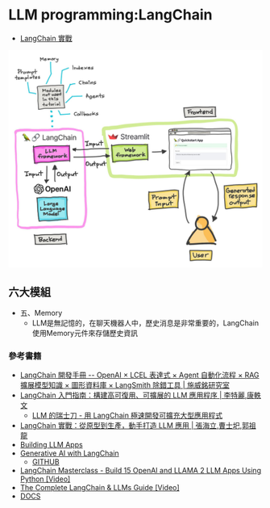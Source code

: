 # LLM programming:LangChain 
  - [LangChain 實戰](LangChain_labs.md)


![LangChain_1.png](LangChain_1.png)
## 六大模組
- 五、Memory
  - LLM是無記憶的，在聊天機器人中，歷史消息是非常重要的，LangChain使用Memory元件來存儲歷史資訊

### 參考書籍 
- [LangChain 開發手冊 -- OpenAI × LCEL 表達式 × Agent 自動化流程 × RAG 擴展模型知識 × 圖形資料庫 × LangSmith 除錯工具 | 施威銘研究室](https://www.tenlong.com.tw/products/9789863127918?list_name=i-r-zh_tw)
- [LangChain 入門指南：構建高可復用、可擴展的 LLM 應用程序 | 李特麗,康軼文](https://www.tenlong.com.tw/products/9787121467271?list_name=srh)
  - [LLM 的瑞士刀 - 用 LangChain 極速開發可擴充大型應用程式](https://www.tenlong.com.tw/products/9786267383674?list_name=srh) 
- [LangChain 實戰：從原型到生產，動手打造 LLM 應用 |  張海立,曹士圯,郭祖龍]()
- [Building LLM Apps](https://www.packtpub.com/product/building-llm-apps/9781835462317)
- [Generative AI with LangChain](https://www.packtpub.com/product/generative-ai-with-langchain/9781835083468)
  - [GITHUB](https://github.com/benman1/generative_ai_with_langchain)
- [LangChain Masterclass - Build 15 OpenAI and LLAMA 2 LLM Apps Using Python [Video]](https://www.packtpub.com/product/langchain-masterclass-build-15-openai-and-llama-2-llm-apps-using-python-video/9781835464427)
- [The Complete LangChain & LLMs Guide [Video]](https://www.packtpub.com/product/the-complete-langchain-llms-guide-video/9781835885925)
- [DOCS](https://python.langchain.com/docs/get_started/introduction/)
